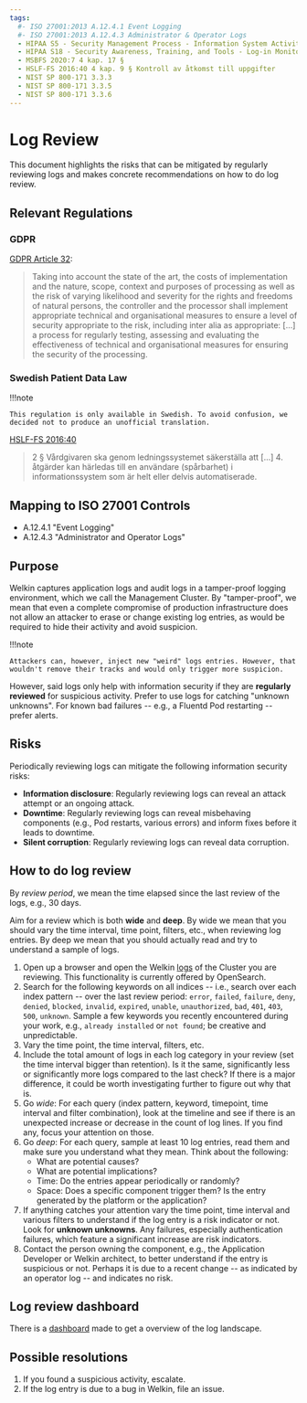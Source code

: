 ```yaml
---
tags:
  #- ISO 27001:2013 A.12.4.1 Event Logging
  #- ISO 27001:2013 A.12.4.3 Administrator & Operator Logs
  - HIPAA S5 - Security Management Process - Information System Activity Review - § 164.308(a)(1)(ii)(D)
  - HIPAA S18 - Security Awareness, Training, and Tools - Log-in Monitoring - § 164.308(a)(5)(ii)(C)
  - MSBFS 2020:7 4 kap. 17 §
  - HSLF-FS 2016:40 4 kap. 9 § Kontroll av åtkomst till uppgifter
  - NIST SP 800-171 3.3.3
  - NIST SP 800-171 3.3.5
  - NIST SP 800-171 3.3.6
---
```


# Log Review

This document highlights the risks that can be mitigated by regularly reviewing logs and makes concrete recommendations on how to do log review.

## Relevant Regulations

### GDPR

[GDPR Article 32](https://gdpr.fan/a32):

> Taking into account the state of the art, the costs of implementation and the nature, scope, context and purposes of processing as well as the risk of varying likelihood and severity for the rights and freedoms of natural persons, the controller and the processor shall implement appropriate technical and organisational measures to ensure a level of security appropriate to the risk, including inter alia as appropriate:
> [...]
> a process for regularly testing, assessing and evaluating the effectiveness of technical and organisational measures for ensuring the security of the processing.

### Swedish Patient Data Law

!!!note

    This regulation is only available in Swedish. To avoid confusion, we decided not to produce an unofficial translation.

[HSLF-FS 2016:40](https://www.socialstyrelsen.se/kunskapsstod-och-regler/regler-och-riktlinjer/foreskrifter-och-allmanna-rad/konsoliderade-foreskrifter/201640-om-journalforing-och-behandling-av-personuppgifter-i-halso--och-sjukvarden/)

<!-- prettier-ignore-start -->
<!-- vale off -->
> 2 § Vårdgivaren ska genom ledningssystemet säkerställa att
> [...]
> 4. åtgärder kan härledas till en användare (spårbarhet) i informationssystem som är helt eller delvis automatiserade.
<!-- vale on -->
<!-- prettier-ignore-end -->

## Mapping to ISO 27001 Controls

- A.12.4.1 "Event Logging"
- A.12.4.3 "Administrator and Operator Logs"

## Purpose

Welkin captures application logs and audit logs in a tamper-proof logging environment, which we call the Management Cluster. By "tamper-proof", we mean that even a complete compromise of production infrastructure does not allow an attacker to erase or change existing log entries, as would be required to hide their activity and avoid suspicion.

!!!note

    Attackers can, however, inject new "weird" logs entries. However, that wouldn't remove their tracks and would only trigger more suspicion.

However, said logs only help with information security if they are **regularly reviewed** for suspicious activity. Prefer to use logs for catching "unknown unknowns". For known bad failures -- e.g., a Fluentd Pod restarting -- prefer alerts.

## Risks

Periodically reviewing logs can mitigate the following information security risks:

- **Information disclosure**: Regularly reviewing logs can reveal an attack attempt or an ongoing attack.
- **Downtime**: Regularly reviewing logs can reveal misbehaving components (e.g., Pod restarts, various errors) and inform fixes before it leads to downtime.
- **Silent corruption**: Regularly reviewing logs can reveal data corruption.

## How to do log review

By _review period_, we mean the time elapsed since the last review of the logs, e.g., 30 days.

Aim for a review which is both **wide** and **deep**. By wide we mean that you should vary the time interval, time point, filters, etc., when reviewing log entries. By deep we mean that you should actually read and try to understand a sample of logs.

1. Open up a browser and open the Welkin [logs](../user-guide/logs.md) of the Cluster you are reviewing. This functionality is currently offered by OpenSearch.
1. Search for the following keywords on all indices -- i.e., search over each index pattern -- over the last review period: `error`, `failed`, `failure`, `deny`, `denied`, `blocked`, `invalid`, `expired`, `unable`, `unauthorized`, `bad`, `401`, `403`, `500`, `unknown`. Sample a few keywords you recently encountered during your work, e.g., `already installed` or `not found`; be creative and unpredictable.
1. Vary the time point, the time interval, filters, etc.
1. Include the total amount of logs in each log category in your review (set the time interval bigger than retention). Is it the same, significantly less or significantly more logs compared to the last check? If there is a major difference, it could be worth investigating further to figure out why that is.
1. Go _wide_: For each query (index pattern, keyword, timepoint, time interval and filter combination), look at the timeline and see if there is an unexpected increase or decrease in the count of log lines. If you find any, focus your attention on those.
1. Go _deep_: For each query, sample at least 10 log entries, read them and make sure you understand what they mean. Think about the following:
    - What are potential causes?
    - What are potential implications?
    - Time: Do the entries appear periodically or randomly?
    - Space: Does a specific component trigger them? Is the entry generated by the platform or the application?
1. If anything catches your attention vary the time point, time interval and various filters to understand if the log entry is a risk indicator or not. Look for **unknown unknowns**. Any failures, especially authentication failures, which feature a significant increase are risk indicators.
1. Contact the person owning the component, e.g., the Application Developer or Welkin architect, to better understand if the entry is suspicious or not. Perhaps it is due to a recent change -- as indicated by an operator log -- and indicates no risk.

## Log review dashboard

There is a [dashboard](../ciso-guide/audit-logs.md) made to get a overview of the log landscape.

## Possible resolutions

1. If you found a suspicious activity, escalate.
1. If the log entry is due to a bug in Welkin, file an issue.
